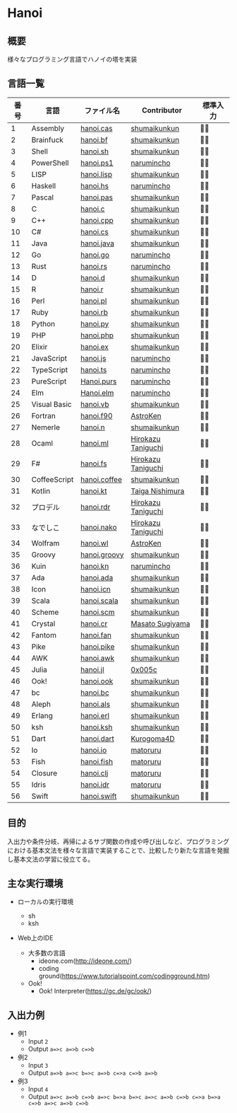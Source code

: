 # Hanoi
## 概要
様々なプログラミング言語でハノイの塔を実装

## 言語一覧
 | 番号 | 言語 | ファイル名 | Contributor | 標準入力 |
 | --- | --- | --- | --- | --- |
 | 1 | Assembly | [hanoi.cas](https://github.com/shumaikunkun/Hanoi/blob/master/hanoi.cas) | [shumaikunkun] | 🙆‍♂️ | 🙆‍♂️ |
 | 2 | Brainfuck | [hanoi.bf](https://github.com/shumaikunkun/Hanoi/blob/master/hanoi.bf) | [shumaikunkun] | 🙆‍♂️ |
 | 3 | Shell | [hanoi.sh](https://github.com/shumaikunkun/Hanoi/blob/master/hanoi.sh) | [shumaikunkun] | 🙆‍♂️ |
 | 4 | PowerShell | [hanoi.ps1](https://github.com/shumaikunkun/Hanoi/blob/master/hanoi.ps1) | [narumincho] | 🙆‍♂️ |
 | 5 | LISP | [hanoi.lisp](https://github.com/shumaikunkun/Hanoi/blob/master/hanoi.lisp) | [shumaikunkun] | 🙆‍♂️ |
 | 6 | Haskell | [hanoi.hs](https://github.com/shumaikunkun/Hanoi/blob/master/hanoi.hs) | [narumincho] | 🙆‍♂️ |
 | 7 | Pascal | [hanoi.pas](https://github.com/shumaikunkun/Hanoi/blob/master/hanoi.pas) | [shumaikunkun] | 🙆‍♂️ |
 | 8 | C | [hanoi.c](https://github.com/shumaikunkun/Hanoi/blob/master/hanoi.c) | [shumaikunkun] | 🙆‍♂️ |
 | 9 | C++ | [hanoi.cpp](https://github.com/shumaikunkun/Hanoi/blob/master/hanoi.cpp) | [shumaikunkun] | 🙆‍♂️ |
 | 10 | C# | [hanoi.cs](https://github.com/shumaikunkun/Hanoi/blob/master/hanoi.cs) | [shumaikunkun] | 🙆‍♂️ |
 | 11 | Java | [hanoi.java](https://github.com/shumaikunkun/Hanoi/blob/master/hanoi.java) | [shumaikunkun] | 🙆‍♂️ |
 | 12 | Go | [hanoi.go](https://github.com/shumaikunkun/Hanoi/blob/master/hanoi.go) | [narumincho] | 🙆‍♂️ |
 | 13 | Rust | [hanoi.rs](https://github.com/shumaikunkun/Hanoi/blob/master/hanoi.rs) | [narumincho] | 🙆‍♂️ |
 | 14 | D | [hanoi.d](https://github.com/shumaikunkun/Hanoi/blob/master/hanoi.d) | [shumaikunkun] | 🙆‍♂️ |
 | 15 | R | [hanoi.r](https://github.com/shumaikunkun/Hanoi/blob/master/hanoi.r) | [shumaikunkun] | 🙆‍♂️ |
 | 16 | Perl | [hanoi.pl](https://github.com/shumaikunkun/Hanoi/blob/master/hanoi.pl) | [shumaikunkun] | 🙆‍♂️ |
 | 17 | Ruby | [hanoi.rb](https://github.com/shumaikunkun/Hanoi/blob/master/hanoi.rb) | [shumaikunkun] | 🙆‍♂️ |
 | 18 | Python | [hanoi.py](https://github.com/shumaikunkun/Hanoi/blob/master/hanoi.py) | [shumaikunkun] | 🙆‍♂️ |
 | 19 | PHP | [hanoi.php](https://github.com/shumaikunkun/Hanoi/blob/master/hanoi.php) | [shumaikunkun] | 🙆‍♂️ |
 | 20 | Elixir | [hanoi.ex](https://github.com/shumaikunkun/Hanoi/blob/master/hanoi.ex) | [shumaikunkun] | 🙆‍♂️ |
 | 21 | JavaScript | [hanoi.js](https://github.com/shumaikunkun/Hanoi/blob/master/hanoi.js) | [narumincho] | 🙆‍♂️ |
 | 22 | TypeScript | [hanoi.ts](https://github.com/shumaikunkun/Hanoi/blob/master/hanoi.ts) | [narumincho] | 🙆‍♂️ |
 | 23 | PureScript | [Hanoi.purs](https://github.com/shumaikunkun/Hanoi/blob/master/Hanoi.purs) | [narumincho] | 🙆‍♂️ |
 | 24 | Elm | [Hanoi.elm](https://github.com/shumaikunkun/Hanoi/blob/master/Hanoi.elm) | [narumincho] | 🙅‍♂️ |
 | 25 | Visual Basic | [hanoi.vb](https://github.com/shumaikunkun/Hanoi/blob/master/hanoi.vb) | [shumaikunkun] | 🙆‍♂️ |
 | 26 | Fortran | [hanoi.f90](https://github.com/shumaikunkun/Hanoi/blob/master/hanoi.f90)  | [AstroKen] | 🙆‍♂️ |
 | 27 | Nemerle | [hanoi.n](https://github.com/shumaikunkun/Hanoi/blob/master/hanoi.n) | [shumaikunkun] | 🙅‍♂️ |
 | 28 | Ocaml | [hanoi.ml](https://github.com/shumaikunkun/Hanoi/blob/master/hanoi.ml) | [Hirokazu Taniguchi] | 🙆‍♂️ |
 | 29 | F# | [hanoi.fs](https://github.com/shumaikunkun/Hanoi/blob/master/hanoi.fs) | [Hirokazu Taniguchi] | 🙅‍♂️ |
 | 30 | CoffeeScript | [hanoi.coffee](https://github.com/shumaikunkun/Hanoi/blob/master/hanoi.coffee) | [shumaikunkun] | 🙆‍♂️ |
 | 31 | Kotlin | [hanoi.kt](https://github.com/shumaikunkun/Hanoi/blob/master/hanoi.kt) | [Taiga Nishimura] | 🙆‍♂️ |
 | 32 | プロデル | [hanoi.rdr](https://github.com/shumaikunkun/Hanoi/blob/master/hanoi.rdr) | [Hirokazu Taniguchi] | 🙅‍♂️ |
 | 33 | なでしこ | [hanoi.nako](https://github.com/shumaikunkun/Hanoi/blob/master/hanoi.nako) | [Hirokazu Taniguchi] | 🙅‍♂️ |
 | 34 | Wolfram | [hanoi.wl](https://github.com/shumaikunkun/Hanoi/blob/master/hanoi.wl)  | [AstroKen] | 🙅‍♂️ |
 | 35 | Groovy | [hanoi.groovy](https://github.com/shumaikunkun/Hanoi/blob/master/hanoi.groovy) | [shumaikunkun] | 🙆‍♂️ |
 | 36 | Kuin | [hanoi.kn](https://github.com/shumaikunkun/Hanoi/blob/master/hanoi.kn) | [narumincho] | 🙆‍♂️ |
 | 37 | Ada | [hanoi.ada](https://github.com/shumaikunkun/Hanoi/blob/master/hanoi.ada) | [shumaikunkun] | 🙆‍♂️ |
 | 38 | Icon | [hanoi.icn](https://github.com/shumaikunkun/Hanoi/blob/master/hanoi.icn) | [shumaikunkun] | 🙆‍♂️ |
 | 39 | Scala | [hanoi.scala](https://github.com/shumaikunkun/Hanoi/blob/master/hanoi.scala) | [shumaikunkun] | 🙆‍♂️ |
 | 40 | Scheme | [hanoi.scm](https://github.com/shumaikunkun/Hanoi/blob/master/hanoi.scm) | [shumaikunkun] | 🙆‍♂️ |
 | 41 | Crystal | [hanoi.cr](https://github.com/shumaikunkun/Hanoi/blob/master/hanoi.cr) | [Masato Sugiyama] | 🙆‍♂️ |
 | 42 | Fantom | [hanoi.fan](https://github.com/shumaikunkun/Hanoi/blob/master/hanoi.fan) | [shumaikunkun] | 🙅‍♂️ |
 | 43 | Pike | [hanoi.pike](https://github.com/shumaikunkun/Hanoi/blob/master/hanoi.pike) | [shumaikunkun] | 🙆‍♂️ |
 | 44 | AWK | [hanoi.awk](https://github.com/shumaikunkun/Hanoi/blob/master/hanoi.awk) | [shumaikunkun] | 🙆‍♂️ |
 | 45 | Julia | [hanoi.jl](https://github.com/shumaikunkun/Hanoi/blob/master/hanoi.jl) | [0x005c] | 🙆‍♂️ |
 | 46 | Ook! | [hanoi.ook](https://github.com/shumaikunkun/Hanoi/blob/master/hanoi.ook) | [shumaikunkun] | 🙆‍♂️ |
 | 47 | bc | [hanoi.bc](https://github.com/shumaikunkun/Hanoi/blob/master/hanoi.bc) | [shumaikunkun] | 🙆‍♂️ |
 | 48 | Aleph | [hanoi.als](https://github.com/shumaikunkun/Hanoi/blob/master/hanoi.als) | [shumaikunkun] | 🙅‍♂️ |
 | 49 | Erlang | [hanoi.erl](https://github.com/shumaikunkun/Hanoi/blob/master/hanoi.erl) | [shumaikunkun] | 🙅‍♂️ |
 | 50 | ksh | [hanoi.ksh](https://github.com/shumaikunkun/Hanoi/blob/master/hanoi.ksh) | [shumaikunkun] | 🙆‍♂️ |
 | 51 | Dart | [hanoi.dart](https://github.com/shumaikunkun/Hanoi/blob/master/hanoi.dart) | [Kurogoma4D] | 🙆‍♂️ |
 | 52 | Io | [hanoi.io](https://github.com/shumaikunkun/Hanoi/blob/master/hanoi.io) | [matoruru] | 🙆‍♂️ |
 | 53 | Fish | [hanoi.fish](https://github.com/shumaikunkun/Hanoi/blob/master/hanoi.fish) | [matoruru] | 🙆‍♂️ |
 | 54 | Closure | [hanoi.clj](https://github.com/shumaikunkun/Hanoi/blob/master/hanoi.clj) | [matoruru] | 🙆‍♂️ |
 | 55 | Idris | [hanoi.idr](https://github.com/shumaikunkun/Hanoi/blob/master/hanoi.idr) | [matoruru] | 🙆‍♂️ |
 | 56 | Swift | [hanoi.swift](https://github.com/shumaikunkun/Hanoi/blob/master/hanoi.swift) | [shumaikunkun] | 🙆‍♂️ |

[shumaikunkun]:https://github.com/shumaikunkun
[narumincho]:https://github.com/narumincho
[AstroKen]:https://github.com/AstroKen
[Hirokazu Taniguchi]:https://github.com/Sabanna-Hirokazu
[Taiga Nishimura]:https://github.com/TaigaNatto
[Masato Sugiyama]:https://github.com/smasato
[0x005c]:https://github.com/0x005c
[Kurogoma4D]:https://github.com/Kurogoma4D
[matoruru]:https://github.com/matoruru

## 目的
入出力や条件分岐、再帰によるサブ関数の作成や呼び出しなど、プログラミングにおける基本文法を様々な言語で実装することで、比較したり新たな言語を発掘し基本文法の学習に役立てる。

## 主な実行環境
+ ローカルの実行環境
    + sh
    + ksh

+ Web上のIDE
    + 大多数の言語
        + ideone.com(http://ideone.com/)
        + coding ground(https://www.tutorialspoint.com/codingground.htm) 
    + Ook!
        + Ook! Interpreter(https://gc.de/gc/ook/)
    


## 入出力例
+ 例1
    + Input `2`
    + Output `a=>c a=>b c=>b`
+ 例2
    + Input `3`
    + Output `a=>b a=>c b=>c a=>b c=>a c=>b a=>b`
+ 例3
    + Input `4`
    + Output `a=>c a=>b c=>b a=>c b=>a b=>c a=>c a=>b c=>b c=>a b=>a c=>b a=>c a=>b c=>b`
